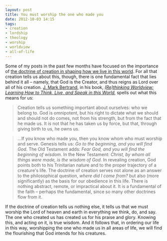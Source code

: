 ```yaml
---
layout: post
title: You must worship the one who made you
date: 2012-10-03 14:15
tags:
- creation
- lordship
- theology
- worship
- worldview
- all-of-life
---
```

<p>Some of my posts in the past few months have focused on the importance of <a href="http://blog.jakebelder.com/tag/all-of-life" target="_blank">the doctrine of creation in shaping how we live in this world</a>. For all that creation tells us about this, though, there is one fundamental fact that lies behind it all &ndash; namely, that God is the Creator, and thus reigns as Lord over all of his creation. <a href="http://www.rethinkingworldview.com/" target="_blank">J. Mark Bertrand</a>, in his book, <a href="http://www.amazon.co.uk/gp/product/1581349343/ref=as_li_qf_sp_asin_il_tl?ie=UTF8&amp;camp=1634&amp;creative=6738&amp;creativeASIN=1581349343&amp;linkCode=as2&amp;tag=jakebeldercom-21" target="_blank"><em>(Re)thinking Worldview: Learning How to Think, Live, and Speak in this World</em></a>, spells out what this means for us:</p>
<blockquote>
Creation tells us something important about ourselves: who we belong to. God is omnipotent, but his right to dictate what we should and should not do comes, not from his strength, but from the fact that he made us. It is not that he has taken us by force, but that, through giving birth to us, he owns us.
</blockquote>
<blockquote>
...If you know who made you, then you know whom who must worship and serve. Genesis tells us: <em>Go to the beginning, and you will find God</em>. The Old Testament adds: <em>Fear God, and you will find the beginning of wisdom</em>. In the New Testament: <em>Christ, by whom all things were made, is the wisdom of God</em>. In revealing creation, God points both to his Trinitarian nature and to the proper trajectory of a creature's life. The doctrine of creation serves not alone as an answer to the philosophical question, <em>where did I come from?</em> but also (more significantly) as the basis for our obedience in this life. There is nothing abstract, remote, or impractical about it. It is a fundamental of the faith &ndash; perhaps the fundamental, since so many other doctrines flow from it.
</blockquote>

If the doctrine of creation tells us nothing else, it tells us that we must worship the Lord of heaven and earth in everything we think, do, and say. The one who created us has created us for his praise and glory. Knowing this, and acting on it, is true wisdom. And it follows that, in ordering our life in this way, worshipping the one who made us in all areas of life, we will find the flourishing that God intends for his creatures.
